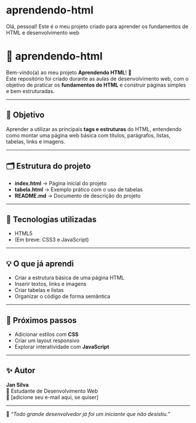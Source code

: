 # aprendendo-html
Olá, pessoal! Este é o meu projeto criado para aprender os fundamentos de HTML e desenvolvimento web
# 📘 aprendendo-html

Bem-vindo(a) ao meu projeto **Aprendendo HTML**! 🚀  
Este repositório foi criado durante as aulas de desenvolvimento web, com o objetivo de praticar os **fundamentos do HTML** e construir páginas simples e bem estruturadas.

---

## 🧠 Objetivo
Aprender a utilizar as principais **tags e estruturas** do HTML, entendendo como montar uma página web básica com títulos, parágrafos, listas, tabelas, links e imagens.

---

## 🗂️ Estrutura do projeto

- **index.html** → Página inicial do projeto  
- **tabela.html** → Exemplo prático com o uso de tabelas  
- **README.md** → Documento de descrição do projeto  

---

## 🧩 Tecnologias utilizadas
- HTML5  
- (Em breve: CSS3 e JavaScript)

---

## 💡 O que já aprendi
- Criar a estrutura básica de uma página HTML  
- Inserir textos, links e imagens  
- Criar tabelas e listas  
- Organizar o código de forma semântica  

---

## 🚀 Próximos passos
- Adicionar estilos com **CSS**  
- Criar um layout responsivo  
- Explorar interatividade com **JavaScript**

---

## ✨ Autor
**Jan Silva**  
📍 Estudante de Desenvolvimento Web  
📧 [adicione seu e-mail aqui, se quiser]  

---

🖤 _“Todo grande desenvolvedor já foi um iniciante que não desistiu.”_